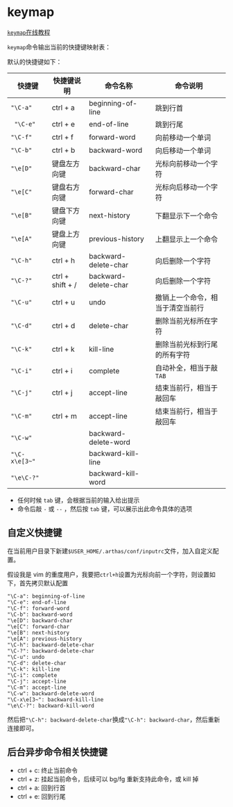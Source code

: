 # keymap

[`keymap`在线教程](https://arthas.aliyun.com/doc/arthas-tutorials.html?language=cn&id=command-keymap)

`keymap`命令输出当前的快捷键映射表：

默认的快捷键如下：

| 快捷键        | 快捷键说明       | 命令名称             | 命令说明                         |
| ------------- | ---------------- | -------------------- | -------------------------------- |
| `"\C-a"`      | ctrl + a         | beginning-of-line    | 跳到行首                         |
| ` "\C-e"`     | ctrl + e         | end-of-line          | 跳到行尾                         |
| `"\C-f"`      | ctrl + f         | forward-word         | 向前移动一个单词                 |
| `"\C-b"`      | ctrl + b         | backward-word        | 向后移动一个单词                 |
| `"\e[D"`      | 键盘左方向键     | backward-char        | 光标向前移动一个字符             |
| `"\e[C"`      | 键盘右方向键     | forward-char         | 光标向后移动一个字符             |
| `"\e[B"`      | 键盘下方向键     | next-history         | 下翻显示下一个命令               |
| `"\e[A"`      | 键盘上方向键     | previous-history     | 上翻显示上一个命令               |
| `"\C-h"`      | ctrl + h         | backward-delete-char | 向后删除一个字符                 |
| `"\C-?"`      | ctrl + shift + / | backward-delete-char | 向后删除一个字符                 |
| `"\C-u"`      | ctrl + u         | undo                 | 撤销上一个命令，相当于清空当前行 |
| `"\C-d"`      | ctrl + d         | delete-char          | 删除当前光标所在字符             |
| `"\C-k"`      | ctrl + k         | kill-line            | 删除当前光标到行尾的所有字符     |
| `"\C-i"`      | ctrl + i         | complete             | 自动补全，相当于敲`TAB`          |
| `"\C-j"`      | ctrl + j         | accept-line          | 结束当前行，相当于敲回车         |
| `"\C-m"`      | ctrl + m         | accept-line          | 结束当前行，相当于敲回车         |
| `"\C-w"`      |                  | backward-delete-word |                                  |
| `"\C-x\e[3~"` |                  | backward-kill-line   |                                  |
| `"\e\C-?"`    |                  | backward-kill-word   |                                  |

- 任何时候 `tab` 键，会根据当前的输入给出提示
- 命令后敲 `-` 或 `--` ，然后按 `tab` 键，可以展示出此命令具体的选项

## 自定义快捷键

在当前用户目录下新建`$USER_HOME/.arthas/conf/inputrc`文件，加入自定义配置。

假设我是 vim 的重度用户，我要把`ctrl+h`设置为光标向前一个字符，则设置如下，首先拷贝默认配置

```
"\C-a": beginning-of-line
"\C-e": end-of-line
"\C-f": forward-word
"\C-b": backward-word
"\e[D": backward-char
"\e[C": forward-char
"\e[B": next-history
"\e[A": previous-history
"\C-h": backward-delete-char
"\C-?": backward-delete-char
"\C-u": undo
"\C-d": delete-char
"\C-k": kill-line
"\C-i": complete
"\C-j": accept-line
"\C-m": accept-line
"\C-w": backward-delete-word
"\C-x\e[3~": backward-kill-line
"\e\C-?": backward-kill-word
```

然后把`"\C-h": backward-delete-char`换成`"\C-h": backward-char`，然后重新连接即可。

## 后台异步命令相关快捷键

- ctrl + c: 终止当前命令
- ctrl + z: 挂起当前命令，后续可以 bg/fg 重新支持此命令，或 kill 掉
- ctrl + a: 回到行首
- ctrl + e: 回到行尾
